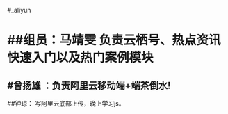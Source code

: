 #_aliyun


##组员：马靖雯   负责云栖号、热点资讯快速入门以及热门案例模块
=======
## #曾扬雄 ：负责阿里云移动端+端茶倒水!

##钟琼：
	写阿里云底部上传，晚上学习js。